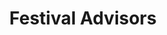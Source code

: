 ---
title: Festival Advisors
hide_in_menu: true
published: false
listtitle: Asdflisttitle
advisors:
    - 
        name: ads
        url: http://www.sme.sk
    -
        name: Timmy	Oliver
    -
        name: Hector	Bryant
    -
        name: Yvette	Davidson
    -
        name: Sara	Harper
    -
        name: asdf fads
    -
        url: http://zoot.sk
        name: Zoot
    -
        name: Nichole	Daniels
        url: http://www.sme.sk
    -
        name: Leticia	Wade
        url: http://www.sme.sk
    -
        name: Margie	Lewis
        url: http://www.sme.sk
    -
        name: Yvette	Davidson
    -
        name: Sara	Harper
        url: http://www.sme.sk
    -
        name: Kyle	Simon
    -
        name: Elsie	Singleton
        url: http://www.sme.sk
    -
        name: Courtney	Mason
    -
        name: Hector	Bryant
    -
        name: Yvette	Davidson
    -
        name: Sara	Harper
    -
        name: Leticia	Wade
        url: http://www.sme.sk
    -
        name: Margie	Lewis
        url: http://www.sme.sk
    -
---